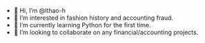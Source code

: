 - 👋 Hi, I’m @lthao-h
- 👀 I’m interested in fashion history and accounting fraud.
- 🌱 I’m currently learning Python for the first time.
- 💞️ I’m looking to collaborate on any financial/accounting projects. 


<!---
lthao-h/lthao-h is a ✨ special ✨ repository because its `README.md` (this file) appears on your GitHub profile.
You can click the Preview link to take a look at your changes.
--->
